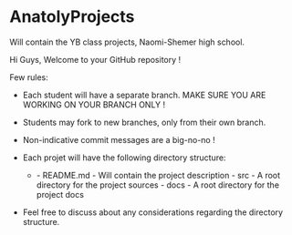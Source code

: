 # AnatolyProjects
Will contain the YB class projects, Naomi-Shemer high school.

Hi Guys,
Welcome to your GitHub repository !

Few rules:
- Each student will have a separate branch. 
  MAKE SURE YOU ARE WORKING ON YOUR BRANCH ONLY !

- Students may fork to new branches, only from their own branch.

- Non-indicative commit messages are a big-no-no !

- Each projet will have the following directory structure:
	- <Project name>
		- README.md 	- Will contain the project description
		- src 		- A root directory for the project sources
		- docs		- A root directory for the project docs

- Feel free to discuss about any considerations regarding the directory structure.

